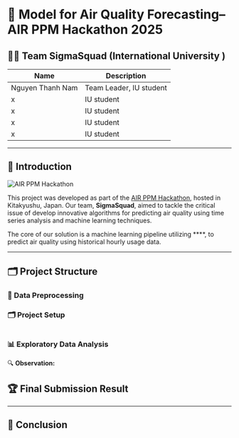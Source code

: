 # 🔋 Model for Air Quality Forecasting– AIR PPM Hackathon 2025

## 👨‍💻 Team SigmaSquad (International University )


| Name                            | Description                          |
|---------------------------------|--------------------------------------|
| Nguyen Thanh Nam                | Team Leader, IU student              |
| x                      | IU student                           |
| x               | IU student                           |
| x                | IU student                           |
| x                  | IU student                           |


---

## 🧠 Introduction

![AIR PPM Hackathon]()

This project was developed as part of the [AIR PPM Hackathon](https://www.airppm.org/home), hosted in Kitakyushu, Japan.
Our team, **SigmaSquad**, aimed to tackle the critical issue of develop innovative algorithms for predicting air quality using time series analysis and machine learning techniques.



The core of our solution is a machine learning pipeline utilizing ****, to predict air quality  using historical hourly usage data.

---


## 🗂️ Project Structure

### 📁 Data Preprocessing



### 🗂️ Project Setup
```pip install -r requirements.txt
```

### 📊 Exploratory Data Analysis


🔍 **Observation:**



## 🏆 Final Submission Result



---

## 🧾 Conclusion



